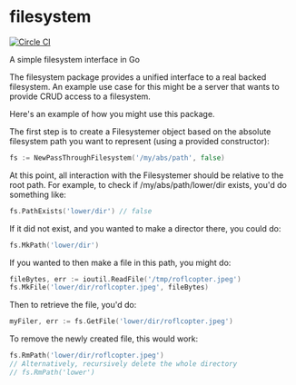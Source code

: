 # filesystem
[![Circle CI](https://circleci.com/gh/alapidas/filesystem.svg?style=svg)](https://circleci.com/gh/alapidas/filesystem)

A simple filesystem interface in Go

The filesystem package provides a unified interface to a real backed filesystem.  An example use case for this might be a server that wants to provide CRUD access to a filesystem.

Here's an example of how you might use this package.

The first step is to create a Filesystemer object based on the absolute filesystem path you want to represent (using a provided constructor):
```go
fs := NewPassThroughFilesystem('/my/abs/path', false)
```
At this point, all interaction with the Filesystemer should be relative to the root path.  For example, to check if /my/abs/path/lower/dir exists, you'd do something like:
```go
fs.PathExists('lower/dir') // false
```
If it did not exist, and you wanted to make a director there, you could do:
```go
fs.MkPath('lower/dir')
```
If you wanted to then make a file in this path, you might do:
```go
fileBytes, err := ioutil.ReadFile('/tmp/roflcopter.jpeg')
fs.MkFile('lower/dir/roflcopter.jpeg', fileBytes)
```
Then to retrieve the file, you'd do:
```go
myFiler, err := fs.GetFile('lower/dir/roflcopter.jpeg')
```
To remove the newly created file, this would work:
```go
fs.RmPath('lower/dir/roflcopter.jpeg')
// Alternatively, recursively delete the whole directory
// fs.RmPath('lower')
```
